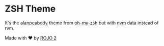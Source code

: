 # ZSH Theme

It's the [alanpeabody][1] theme from [oh-my-zsh][2] but with [nvm][3] data instead of rvm.

[1]: https://github.com/robbyrussell/oh-my-zsh/blob/master/themes/alanpeabody.zsh-theme "Oh My ZSH alanpeabody theme"
[2]: https://github.com/robbyrussell/oh-my-zsh "Oh My ZSH Official Repository"
[3]: https://github.com/creationix/nvm "NVM Official Repository"

Made with :heart: by [ROJO 2](http://rojo2.com)
